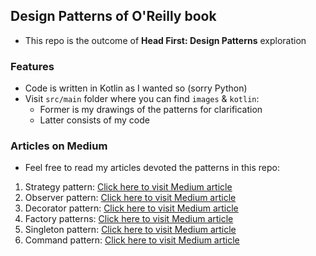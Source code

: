 <h2>Design Patterns of O'Reilly book</h2>

- This repo is the outcome of **Head First: Design Patterns** exploration

<h3>Features</h3>

- Code is written in Kotlin as I wanted so (sorry Python)
- Visit `src/main` folder where you can find `images` & `kotlin`:
  - Former is my drawings of the patterns for clarification
  - Latter consists of my code

<h3>Articles on Medium</h3>

- Feel free to read my articles devoted the patterns in this repo:

1. Strategy pattern: <a href="https://medium.com/towardsdev/strategy-pattern-for-independent-algorithms-kotlin-70ed24c7bd8b" >Click here to visit Medium article</a>
2. Observer pattern: <a href="https://medium.com/towardsdev/observer-pattern-for-loose-coupling-kotlin-f5ab804609bb" >Click here to visit Medium article</a>
3. Decorator pattern: <a href="https://medium.com/towardsdev/decorator-decorator-pattern-for-object-composition-kotlin-7cec92cbaf7b" >Click here to visit Medium article</a>
4. Factory patterns: <a href="https://medium.com/dev-genius/factory-patterns-to-hide-instantiation-kotlin-d5f01cf01921" >Click here to visit Medium article</a>
5. Singleton pattern: <a href="https://medium.com/dev-genius/singleton-pattern-for-one-of-a-kind-objects-java-a63c774d9d4" >Click here to visit Medium article</a>
6. Command pattern: <a href="https://medium.com/dev-genius/command-pattern-for-encapsulated-invocation-kotlin-4338eb23d2ca" >Click here to visit Medium article</a>
